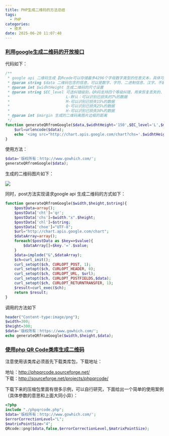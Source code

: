 ```yaml
---
title: PHP生成二维码的方法总结
tags:
  - PHP
categories:
  - 技术
date: 2025-06-20 11:07:48
---
```


### [利用google生成二维码的开放接口](#1)

代码如下：

```php
/**
 * google api 二维码生成【QRcode可以存储最多4296个字母数字类型的任意文本，具体可以查看二维码数据格式】
 * @param string $data 二维码包含的信息，可以是数字、字符、二进制信息、汉字。不能混合数据类型，数据必须经过UTF-8 URL-encoded.如果需要传递的信息超过2K个字节，请使用POST方式
 * @param int $widhtHeight 生成二维码的尺寸设置
 * @param string $EC_level 可选纠错级别，QR码支持四个等级纠错，用来恢复丢失的、读错的、模糊的、数据。
 *                         L-默认：可以识别已损失的7%的数据
 *                         M-可以识别已损失15%的数据
 *                         Q-可以识别已损失25%的数据
 *                         H-可以识别已损失30%的数据
 * @param int $margin 生成的二维码离图片边框的距离
 */
function generateQRfromGoogle($data,$widhtHeight='150',$EC_level='L',$margin='0'){
	$url=urlencode($data);
	echo '<img src="http://chart.apis.google.com/chart?chs='.$widhtHeight.'x'.$widhtHeight.'&cht=qr&chld='.$EC_level.'|'.$margin.'&chl='.$data.'" widhtHeight="'.$widhtHeight.'" widhtHeight="'.$widhtHeight.'"/>';
}
```

使用方法：

```php
$data='版权所有：http://www.gowhich.com/';
generateQRfromGoogle($data);
```

生成的二维码图片如下：

![](https://res.cloudinary.com/dy5dvcuc1/image/upload/v1589245057/gowhich/chart_1.png)

同时，post方法实现请求google api 生成二维码的方式如下：

```php
function generateQRfromGoogle($width,$height,$string){
	$postData=array();
	$postData['cht']='qr';
	$postData['chs']=$width."x".$height;
	$postData['chl']=$string;
	$postData['choe']="UTF-8";
	$url="http://chart.apis.google.com/chart";
	$dataArray=array();
	foreach($postData as $key=>$value){
		$dataArray[]=$key.'='.$value;
	}
	$data=implode("&",$dataArray);
	$ch=curl_init();
	curl_setopt($ch, CURLOPT_POST, 1);
	curl_setopt($ch, CURLOPT_HEADER, 0);
	curl_setopt($ch, CURLOPT_URL, $url);    
	curl_setopt($ch, CURLOPT_POSTFIELDS,$data);
	curl_setopt($ch, CURLOPT_RETURNTRANSFER, 1);
	$result=curl_exec($ch);
	return $result;
}
```

调用的方法如下

```php
header("Content-type:image/png");
$width=300;
$height=300;
$data='版权所有：https://www.gowhich.com/';
echo generateQRfromGoogle($width,$height,$data);
```

### [使用php QR Code类库生成二维码](#2)

注意使用该类库必须首先下载类库包，下载地址：  
  
地址：http://phpqrcode.sourceforge.net/  
下载：http://sourceforge.net/projects/phpqrcode/  
  
下载下来的压缩包里面有很多示例，可以自行研究，下面给出一个简单的使用案例（具体参数的意思和上面大同小异）：

```php
<?php 
include "./phpqrcode.php";
$data='版权所有：http://www.gowhich.com/';
$errorCorrectionLevel="L";
$matrixPointSize="4";
QRcode::png($data,false,$errorCorrectionLevel,$matrixPointSize);
```
